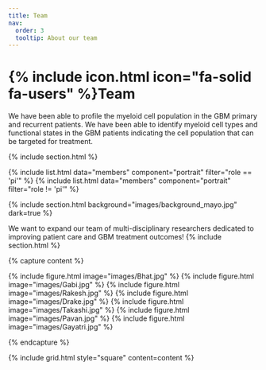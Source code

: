 ```yaml
---
title: Team
nav:
  order: 3
  tooltip: About our team
---
```


# {% include icon.html icon="fa-solid fa-users" %}Team

We have been able to profile the myeloid cell population in the GBM primary and recurrent patients. We have been able to identify myeloid cell types and functional states in the GBM patients indicating the cell population that can be targeted for treatment.

{% include section.html %}

{% include list.html data="members" component="portrait" filter="role == 'pi'" %}
{% include list.html data="members" component="portrait" filter="role != 'pi'" %}

{% include section.html background="images/background_mayo.jpg" dark=true %}

We want to expand our team of multi-disciplinary researchers dedicated to improving patient care and GBM treatment outcomes!
{% include section.html %}

{% capture content %}

{% include figure.html image="images/Bhat.jpg" %}
{% include figure.html image="images/Gabi.jpg" %}
{% include figure.html image="images/Rakesh.jpg" %}
{% include figure.html image="images/Drake.jpg" %}
{% include figure.html image="images/Takashi.jpg" %}
{% include figure.html image="images/Pavan.jpg" %}
{% include figure.html image="images/Gayatri.jpg" %}


{% endcapture %}

{% include grid.html style="square" content=content %}
